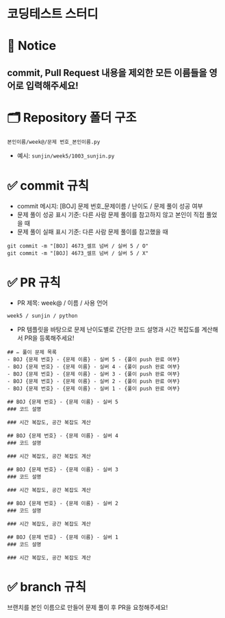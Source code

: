 # 코딩테스트 스터디

# 📍 Notice

## commit, Pull Request 내용을 제외한 모든 이름들을 영어로 입력해주세요!

# 🗂️ Repository 폴더 구조

```
본인이름/week@/문제 번호_본인이름.py
```

- 예시: `sunjin/week5/1003_sunjin.py`

# ✅ commit 규칙

- commit 메시지: [BOJ] 문제 번호\_문제이름 / 난이도 / 문제 풀이 성공 여부
- 문제 풀이 성공 표시 기준: 다른 사람 문제 풀이를 참고하지 않고 본인이 직접 풀었을 때
- 문제 풀이 실패 표시 기준: 다른 사람 문제 풀이를 참고했을 때

```
git commit -m "[BOJ] 4673_셀프 넘버 / 실버 5 / O"
git commit -m "[BOJ] 4673_셀프 넘버 / 실버 5 / X"
```

# ✅ PR 규칙

- PR 제목: week@ / 이름 / 사용 언어

```
week5 / sunjin / python
```

- PR 템플릿을 바탕으로 문제 난이도별로 간단한 코드 설명과 시간 복잡도를 계산해서 PR을 등록해주세요!

```
## ✏️ 풀이 문제 목록
- BOJ {문제 번호} - {문제 이름} - 실버 5 - {풀이 push 완료 여부}
- BOJ {문제 번호} - {문제 이름} - 실버 4 - {풀이 push 완료 여부}
- BOJ {문제 번호} - {문제 이름} - 실버 3 - {풀이 push 완료 여부}
- BOJ {문제 번호} - {문제 이름} - 실버 2 - {풀이 push 완료 여부}
- BOJ {문제 번호} - {문제 이름} - 실버 1 - {풀이 push 완료 여부}

## BOJ {문제 번호} - {문제 이름} - 실버 5
### 코드 설명

### 시간 복잡도, 공간 복잡도 계산

## BOJ {문제 번호} - {문제 이름} - 실버 4
### 코드 설명

### 시간 복잡도, 공간 복잡도 계산

## BOJ {문제 번호} - {문제 이름} - 실버 3
### 코드 설명

### 시간 복잡도, 공간 복잡도 계산

## BOJ {문제 번호} - {문제 이름} - 실버 2
### 코드 설명

### 시간 복잡도, 공간 복잡도 계산

## BOJ {문제 번호} - {문제 이름} - 실버 1
### 코드 설명

### 시간 복잡도, 공간 복잡도 계산
```

# ✅ branch 규칙

브랜치를 본인 이름으로 만들어 문제 풀이 후 PR을 요청해주세요!
